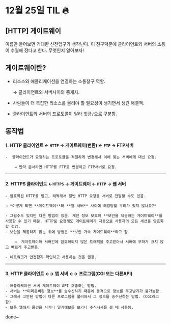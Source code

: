 # 12월 25일 TIL 🔥
## [HTTP] 게이트웨이
이름만 들어보면 거대한 신전입구가 생각난다. 이 친구덕분에 클라이언트와 서버의 소통이 수월해 졌다고 한다. 무엇인지 알아보자!

## 게이트웨이란?


- 리소스와 애플리케이션을 연결하는 소통창구 역할.
    
    → 클라이언트와 서버사이의 중개자.
    
- 사람들이 더 복잡한 리소스를 올려야 할 필요성이 생기면서 생긴 해결책.
- 클라이언트와 서버의 프로토콜이 달라 빗금`/`으로 구분함.

## 동작법

#### 1. **HTTP 클라이언트** ← `HTTP` → **게이트웨이(변환)** ← `FTP` → **FTP서버**
    -  클라이언트가 요청하는 프로토콜을 적절하게 변경해서 이에 맞는 서버에게 대신 요청.
        
        → 만약 문서라면 HTTP를 FTP로 변경하고 FTP서버로 요청.
        

---

#### 2. **HTTPS 클라이언트** ←`HTTPS` → **게이트웨이** ← `HTTP` → **웹 서버**
    - 암호화된 HTTP를 받고, 해독해서 일반 HTTP 요청을 서버로 전달할 수도 있음.
    
    → *이렇게 되면 **게이트웨이**와 **웹 서버** 사이에 해킹당할 우려가 있지 않나요?*
    
    - 그럴수도 있지만 다른 방법이 있음. 개인 정보 보호와 **보안을 제공하는 게이트웨이**를 사용할 수 있기 때문. HTTP로 요청해도 게이트웨이가 자동으로 사용자의 모든 세션을 암호화할 것임.
    - 보안을 제공하지 않는 위에 방법은 **보안 가속 게이트웨이**라고 함.
        
        →  게이트웨이와 서버간에 암호화되지 않은 트래픽을 주고받아서 서버에 부하가 크지 않고 빠르게 주고받음. 
        
    - 네트워크가 안전한지 확인하고 사용하는 것을 권장.

---

#### 3. **HTTP 클라이언트** ←→ **앱 서버** ←→ **프로그램(CGI 또는 다른API)**
    - 애플리케이션 서버 게이트웨이 API 호출하는 방법.
    - 서버는 **미리준비된 정보**를 송수신하기 때문에 동적으로 정보를 주고받기가 불가능함.
    - 그래서 고안된 방법이 다른 프로그램을 불러와서 그 정보를 송수신하는 방법. (CGI라고 함)
    - 보통 웹에서 물건을 사거나 일기예보를 보거나 주식시세를 볼 때 사용됨.

done~